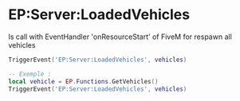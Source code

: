 # EP:Server:LoadedVehicles

Is call with EventHandler 'onResourceStart' of FiveM for respawn all vehicles

```lua
TriggerEvent('EP:Server:LoadedVehicles', vehicles)
```

```lua
-- Exemple :
local vehicle = EP.Functions.GetVehicles()
TriggerEvent('EP:Server:LoadedVehicles', vehicles)
```

